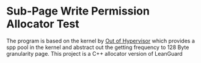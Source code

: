 # Sub-Page Write Permission Allocator Test
The program is based on the kernel by [Out of Hypervisor](https://github.com/publi-artifacts/OoH/blob/ff22341332123be15eff512fa99631d6fdaf4e4a/xen-OoH/spp.patch) which provides a spp pool in the kernel and abstract out the getting frequency to 128 Byte granularity page. This project is a C++ allocator version of LeanGuard